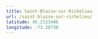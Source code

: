 ```yaml
---
title: Saint-Blaise-sur-Richelieu
url: /saint-blaise-sur-richelieu/
latitude: 45.2113406
longitude: -73.28738
---
```

